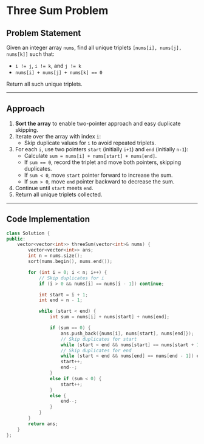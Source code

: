 # Three Sum Problem

## Problem Statement
Given an integer array `nums`, find all unique triplets `[nums[i], nums[j], nums[k]]` such that:

- `i != j`, `i != k`, and `j != k`
- `nums[i] + nums[j] + nums[k] == 0`

Return all such unique triplets.

---

## Approach

1. **Sort the array** to enable two-pointer approach and easy duplicate skipping.
2. Iterate over the array with index `i`:
   - Skip duplicate values for `i` to avoid repeated triplets.
3. For each `i`, use two pointers `start` (initially `i+1`) and `end` (initially `n-1`):
   - Calculate `sum = nums[i] + nums[start] + nums[end]`.
   - If `sum == 0`, record the triplet and move both pointers, skipping duplicates.
   - If `sum < 0`, move `start` pointer forward to increase the sum.
   - If `sum > 0`, move `end` pointer backward to decrease the sum.
4. Continue until `start` meets `end`.
5. Return all unique triplets collected.

---

## Code Implementation

```cpp
class Solution {
public:
    vector<vector<int>> threeSum(vector<int>& nums) {
        vector<vector<int>> ans;
        int n = nums.size();
        sort(nums.begin(), nums.end());

        for (int i = 0; i < n; i++) {
            // Skip duplicates for i
            if (i > 0 && nums[i] == nums[i - 1]) continue;

            int start = i + 1;
            int end = n - 1;

            while (start < end) {
                int sum = nums[i] + nums[start] + nums[end];

                if (sum == 0) {
                    ans.push_back({nums[i], nums[start], nums[end]});
                    // Skip duplicates for start
                    while (start < end && nums[start] == nums[start + 1]) start++;
                    // Skip duplicates for end
                    while (start < end && nums[end] == nums[end - 1]) end--;
                    start++;
                    end--;
                }
                else if (sum < 0) {
                    start++;
                }
                else {
                    end--;
                }
            }
        }
        return ans;
    }
};
